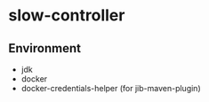 # slow-controller

## Environment

* jdk
* docker
* docker-credentials-helper (for jib-maven-plugin)
